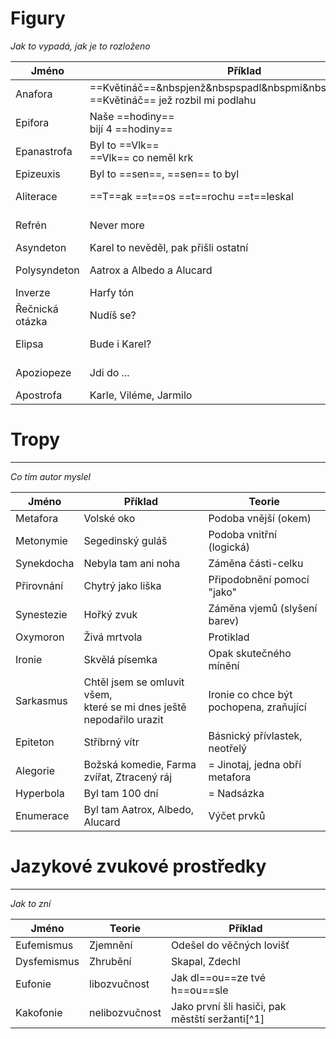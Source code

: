 # Figury
_Jak to vypadá, jak je to rozloženo_
 
| Jméno           | Příklad                                                                                         | Teorie                                                           | Schéma                              |
| --------------- | ----------------------------------------------------------------------------------------------- | ---------------------------------------------------------------- | ----------------------------------- |
| Anafora         | ==Květináč==&nbspjenž&nbspspadl&nbspmi&nbspna&nbsphlavu <br> ==Květináč== jež rozbil mi podlahu | Opakování&nbspna&nbspzačátku&nbspřádků                           | A ...<br>A ...                      |
| Epifora         | Naše ==hodiny==<br>bijí 4 ==hodiny==                                                            | Opakování na koncích řádků                                       | ... E<br> ... E                     |
| Epanastrofa     | Byl to ==Vlk==<br>==Vlk== co neměl krk                                                          | Opakování na konci 1. řádku a začátku 2. řádku                   | ... E<br>E ...                      |
| Epizeuxis       | Byl to ==sen==, ==sen== to byl                                                                  | Opakování slova na jednom řádku                                  | ... E E ...                         |
| Aliterace       | ==T==ak ==t==os ==t==rochu ==t==leskal                                                          | Opakování 3+ počátečních stejných písmen v následujících slovech | ...&nbspAxx&nbspAxx&nbspAxx&nbsp... |
| Refrén          | Never more                                                                                      | Opakování části básně, _Nemusí být pravidelný_                   |                                     |
| Asyndeton       | Karel to nevěděl, pak přišli ostatní                                                            | Napojení bez použití spojek                                      |                                     |
| Polysyndeton    | Aatrox a Albedo a Alucard                                                                       | Napojení za použití nadměrného množství spojek                   |                                     |
| Inverze         | Harfy tón                                                                                       | Prohození slov                                                   |                                     |
| Řečnická otázka | Nudíš se?                                                                                       | Otázka na kterou nečekáme odpověď                                |                                     |
| Elipsa          | Bude i Karel?                                                                                   | = Výpustka, Vypuštění slova tak, dokážeme si smysl domyslet      |                                     |
| Apoziopeze      | Jdi do ...                                                                                      | Neukončená výpověď, _Jednoznačně signalizováno "..."_            |                                     |
| Apostrofa       | Karle, Viléme, Jarmilo                                                                          | Oslovujeme co tam není/nežije                                    |                                     |


# Tropy
---
_Co tím autor myslel_

| Jméno      | Příklad                                                                 | Teorie                                  |
| ---------- | ----------------------------------------------------------------------- | --------------------------------------- |
| Metafora   | Volské oko                                                              | Podoba vnější (okem)                    |
| Metonymie  | Segedinský guláš                                                        | Podoba vnitřní (logická)                |
| Synekdocha | Nebyla tam ani noha                                                     | Záměna části-celku                      |
| Přirovnání | Chytrý jako liška                                                       | Připodobnění pomocí "jako"              |
| Synestezie | Hořký zvuk                                                              | Záměna vjemů (slyšení barev)            |
| Oxymoron   | Živá mrtvola                                                            | Protiklad                               |
| Ironie     | Skvělá písemka                                                          | Opak skutečného mínění                  |
| Sarkasmus  | Chtěl jsem se omluvit všem,<br>které se mi dnes ještě nepodařilo urazit | Ironie co chce být pochopena, zraňující |
| Epiteton   | Stříbrný vítr                                                           | Básnický přívlastek, neotřelý           |
| Alegorie   | Božská komedie, Farma zvířat, Ztracený ráj                              | = Jinotaj, jedna obří metafora          |
| Hyperbola  | Byl tam 100 dní                                                         | = Nadsázka                              |
| Enumerace  | Byl tam Aatrox, Albedo, Alucard                                         | Výčet prvků                             |

# Jazykové zvukové prostředky
---
_Jak to zní_

| Jméno       | Teorie         | Příklad                                         |
| ----------- | -------------- | ----------------------------------------------- |
| Eufemismus  | Zjemnění       | Odešel do věčných lovišť                        |
| Dysfemismus | Zhrubění       | Skapal, Zdechl                                  |
| Eufonie     | libozvučnost   | Jak dl==ou==ze tvé h==ou==sle                   |
| Kakofonie   | nelibozvučnost | Jako první šli hasiči, pak městští seržanti[^1] |